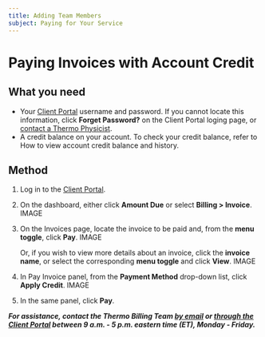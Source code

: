 ```yaml
---
title: Adding Team Members
subject: Paying for Your Service
---
```


# Paying Invoices with Account Credit

## What you need

* Your [Client Portal](https://www.thermo.io/login/) username and password. If you cannot locate this information, click **Forget Password?** on the Client Portal loging page, or [contact a Thermo Physicist](mailto:physicists@thermo.io).
* A credit balance on your account. To check your credit balance, refer to How to view account credit balance and history.

## Method

1. Log in to the [Client Portal](https://www.thermo.io/login/).
2. On the dashboard, either click **Amount Due** or select **Billing > Invoice**.
   IMAGE

3. On the Invoices page, locate the invoice to be paid and, from the **menu toggle**, click **Pay**. 
   IMAGE
   
   Or, if you wish to view more details about an invoice, click the **invoice name**, or select the corresponding **menu toggle** and click **View**.
   IMAGE
   
4. In Pay Invoice panel, from the **Payment Method** drop-down list, click **Apply Credit**.
   IMAGE

5. In the same panel, click **Pay**.

**_For assistance, contact the Thermo Billing Team [by email](mailto:billing@thermo.io) or [through the Client Portal](https://www.thermo.io/login/) between 9 a.m. - 5 p.m. eastern time (ET), Monday - Friday._**
